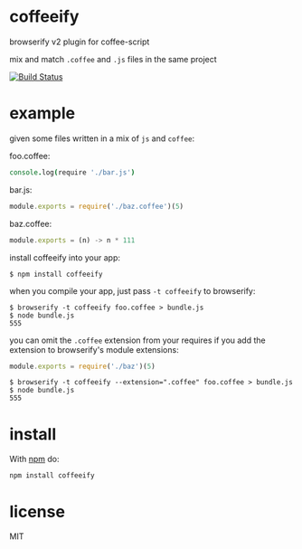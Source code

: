 # coffeeify

browserify v2 plugin for coffee-script

mix and match `.coffee` and `.js` files in the same project

[![Build Status](https://travis-ci.org/jnordberg/coffeeify.png?branch=master)](https://travis-ci.org/jnordberg/coffeeify)

# example

given some files written in a mix of `js` and `coffee`:

foo.coffee:

``` coffee
console.log(require './bar.js')
```

bar.js:

``` js
module.exports = require('./baz.coffee')(5)
```

baz.coffee:

``` js
module.exports = (n) -> n * 111
```

install coffeeify into your app:

```
$ npm install coffeeify
```

when you compile your app, just pass `-t coffeeify` to browserify:

```
$ browserify -t coffeeify foo.coffee > bundle.js
$ node bundle.js
555
```

you can omit the `.coffee` extension from your requires if you add the extension to browserify's module extensions:

``` js
module.exports = require('./baz')(5)
```

```
$ browserify -t coffeeify --extension=".coffee" foo.coffee > bundle.js
$ node bundle.js
555
```

# install

With [npm](https://npmjs.org) do:

```
npm install coffeeify
```

# license

MIT
